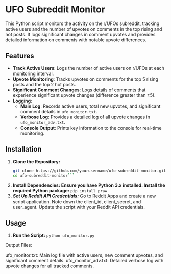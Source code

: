 # UFO Subreddit Monitor

This Python script monitors the activity on the r/UFOs subreddit, tracking active users and the number of upvotes on comments in the top rising and hot posts. It logs significant changes in comment upvotes and provides detailed information on comments with notable upvote differences.

## Features

- **Track Active Users**: Logs the number of active users on r/UFOs at each monitoring interval.
- **Upvote Monitoring**: Tracks upvotes on comments for the top 5 rising posts and the top 2 hot posts.
- **Significant Comment Changes**: Logs details of comments that experience significant upvote changes (difference greater than ±5).
- **Logging**:
  - **Main Log**: Records active users, total new upvotes, and significant comment details in `ufo_monitor.txt`.
  - **Verbose Log**: Provides a detailed log of all upvote changes in `ufo_monitor_adv.txt`.
  - **Console Output**: Prints key information to the console for real-time monitoring.

## Installation

1. **Clone the Repository:**
   ```bash
   git clone https://github.com/yourusername/ufo-subreddit-monitor.git
   cd ufo-subreddit-monitor```

2. **Install Dependencies: Ensure you have Python 3.x installed. Install the required Python package:**
   ```pip install praw```
3. ***Set Up Reddit API Credentials:***
   Go to Reddit Apps and create a new script application. Note down the client_id, client_secret, and user_agent. Update the script with your Reddit API credentials.

## Usage
1. **Run the Script:**
   ```python ufo_monitor.py```

Output Files:

ufo_monitor.txt: Main log file with active users, new comment upvotes, and significant comment details.
ufo_monitor_adv.txt: Detailed verbose log with upvote changes for all tracked comments.
